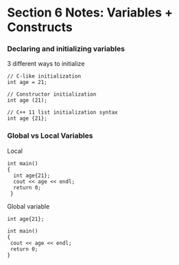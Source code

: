 # Section 6 Notes: Variables + Constructs

### Declaring and initializing variables

3 different ways to initialize

```
// C-like initialization
int age = 21; 
```

```
// Constructor initialization
int age (21); 
```

```
// C++ 11 list initialization syntax
int age {21}; 
```

### Global vs Local Variables

Local

```
int main()
{
  int age{21}; 
  cout << age << endl;
  return 0;
 }
 ```
 
 Global variable
 
 ```
int age{21};

int main()
{
  cout << age << endl;
  return 0;
 }
 ```
